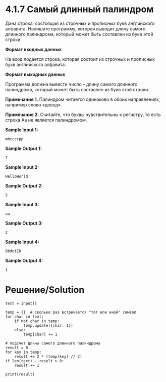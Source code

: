 # 4.1.7 Самый длинный палиндром
Дана строка, состоящая из строчных и прописных букв английского алфавита. Напишите программу, которая выводит длину самого длинного палиндрома, который может быть составлен из букв этой строки.

**Формат входных данных**

На вход подается строка, которая состоит из строчных и прописных букв английского алфавита.

**Формат выходных данных**

Программа должна вывести число – длину самого длинного палиндрома, который может быть составлен из букв этой строки.

**Примечание 1.** Палиндром читается одинаково в обоих направлениях, например слово «довод».

**Примечание 2.** Считайте, что буквы чувствительны к регистру, то есть строка  Aa не является палиндромом.

**Sample Input 1:**
```
mbccccpp
```
**Sample Output 1:**
```
7
```
**Sample Input 2:**
```
HelloWorld
```
**Sample Output 2:**
```
5
```
**Sample Input 3:**
```
uu
```
**Sample Output 3:**
```
2
```
**Sample Input 4:**
```
BbdoiID
```
**Sample Output 4:**
```
1
```
# Решение/Solution

```
text = input()

temp = {}  # сколько раз встречается "тот или иной" символ
for char in text:
    if not char in temp:
        temp.update({char: 1})
    else:
        temp[char] += 1

# подсчет длины самого длинного палиндрома
result = 0
for key in temp:
    result += 2 * (temp[key] // 2)
if len(text) - result > 0:
    result += 1

print(result)
```
